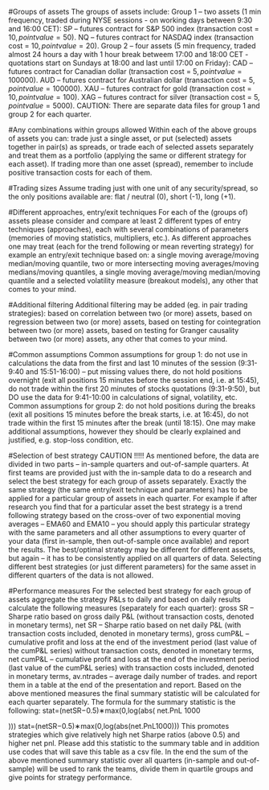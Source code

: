 #Groups of assets
The groups of assets include:
Group 1 – two assets (1 min frequency, traded during NYSE sessions - on working days between 9:30 and 16:00 CET): 
SP – futures contract for S&P 500 index (transaction cost = 10$, point value = 50$).
NQ – futures contract for NASDAQ index (transaction cost = 10$, point value = 20$).
Group 2 – four assets (5 min frequency, traded almost 24 hours a day with 1 hour break betweem 17:00 and 18:00 CET - quotations start on Sundays at 18:00 and last until 17:00 on Friday): 
CAD – futures contract for Canadian dollar (transaction cost = 5$, point value = 100000$).
AUD – futures contract for Australian dollar (transaction cost = 5$, point value = 100000$).
XAU – futures contract for gold (transaction cost = 10$, point value = 100$).
XAG – futures contract for silver (transaction cost = 5$, point value = 5000$).
CAUTION: There are separate data files for group 1 and group 2 for each quarter.

#Any combinations within groups allowed
Within each of the above groups of assets you can:
trade just a single asset, or
put (selected) assets together in pair(s) as spreads, or
trade each of selected assets separately and treat them as a portfolio (applying the same or different strategy for each asset).
If trading more than one asset (spread), remember to include positive transaction costs for each of them.

#Trading sizes
Assume trading just with one unit of any security/spread, so the only positions available are:
flat / neutral (0),
short (-1),
long (+1).

#Different approaches, entry/exit techniques
For each of the (groups of) assets please consider and compare at least 2 different types of entry techniques (approaches), each with several combinations of parameters (memories of moving statistics, multipliers, etc.).
As different approaches one may treat (each for the trend following or mean reverting strategy) for example an entry/exit technique based on:
a single moving average/moving median/moving quantile,
two or more intersecting moving averages/moving medians/moving quantiles,
a single moving average/moving median/moving quantile and a selected volatility measure (breakout models),
any other that comes to your mind.

#Additional filtering
Additional filtering may be added (eg. in pair trading strategies):
based on correlation between two (or more) assets,
based on regression between two (or more) assets,
based on testing for cointegration between two (or more) assets,
based on testing for Granger causality between two (or more) assets,
any other that comes to your mind.

#Common assumptions
Common assumptions for group 1:
do not use in calculations the data from the first and last 10 minutes of the session (9:31-9:40 and 15:51-16:00) – put missing values there,
do not hold positions overnight (exit all positions 15 minutes before the session end, i.e. at 15:45),
do not trade within the first 20 minutes of stocks quotations (9:31-9:50), but DO use the data for 9:41-10:00 in calculations of signal, volatility, etc.
Common assumptions for group 2:
do not hold positions during the breaks (exit all positions 15 minutes before the break starts, i.e. at 16:45),
do not trade within the first 15 minutes after the break (until 18:15).
One may make additional assumptions, however they should be clearly explained and justified, e.g. stop-loss condition, etc.

#Selection of best strategy
CAUTION !!!!! As mentioned before, the data are divided in two parts – in-sample quarters and out-of-sample quarters. At first teams are provided just with the in-sample data to do a research and select the best strategy for each group of assets separately.
Exactly the same strategy (the same entry/exit technique and parameters) has to be applied for a particular group of assets in each quarter.
For example if after research you find that for a particular asset the best strategy is a trend following strategy based on the cross-over of two exponential moving averages – EMA60 and EMA10 – you should apply this particular strategy with the same parameters and all other assumptions to every quarter of your data (first in-sample, then out-of-sample once available) and report the results.
The best/optimal strategy may be different for different assets, but again – it has to be consistently applied on all quarters of data.
Selecting different best strategies (or just different parameters) for the same asset in different quarters of the data is not allowed.

#Performance measures
For the selected best strategy for each group of assets aggregate the strategy P&Ls to daily and based on daily results calculate the following measures (separately for each quarter):
gross SR – Sharpe ratio based on gross daily P&L (without transaction costs, denoted in monetary terms),
net SR – Sharpe ratio based on net daily P&L (with transaction costs included, denoted in monetary terms),
gross cumP&L – cumulative profit and loss at the end of the investment period (last value of the cumP&L series) without transaction costs, denoted in monetary terms,
net cumP&L – cumulative profit and loss at the end of the investment period (last value of the cumP&L series) with transaction costs included, denoted in monetary terms,
av.ntrades – average daily number of trades.
and report them in a table at the end of the presentation and report.
Based on the above mentioned measures the final summary statistic will be calculated for each quarter separately. The formula for the summary statistic is the following:
stat=(netSR−0.5)∗max(0,log(abs(
net.PnL
1000

)))
stat=(netSR−0.5)∗max(0,log(abs(net.PnL1000)))
This promotes strategies which give relatively high net Sharpe ratios (above 0.5) and higher net pnl.
Please add this statistic to the summary table and in addition use codes that will save this table as a csv file.
In the end the sum of the above mentioned summary statistic over all quarters (in-sample and out-of-sample) will be used to rank the teams, divide them in quartile groups and give points for strategy performance.
